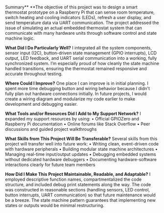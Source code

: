 Summary**
**The objective of this project was to design a smart thermostat prototype on a Raspberry Pi that can sense room temperature, switch heating and cooling indicators (LEDs), refresh a user display, and send temperature data via UART communication. The project addressed the issue of simulating an actual embedded thermostat system that can communicate with many hardware units through software control and state machine logic.

**What Did I Do Particularly Well?**
I integrated all the system components, sensor input (I2C), button-driven state management (GPIO interrupts), LCD output, LED feedback, and UART serial communication into a working, fully synchronized system. I’m especially proud of how cleanly the state machine handled transitions, ensuring the thermostat remained responsive and accurate throughout testing.

**Where Could I Improve?**
One place I can improve is in initial planning. I spent more time debugging button and wiring behavior because I didn't fully plan out hardware connections initially. In future projects, I would create a wiring diagram and modularize my code earlier to make development and debugging easier.

**What Tools and/or Resources Did I Add to My Support Network?**
  I expanded my support resources by using:
    •	Official GPIOZero and Raspberry Pi documentation
    •	Online forums like Stack Overflow
    •	Peer discussions and guided project walkthroughs

**What Skills from This Project Will Be Transferable?**
  Several skills from this project will transfer well into future work:
    •	Writing clean, event-driven code with hardware peripherals
    •	Building modular state machine architectures
    •	Managing real-time input/output updates
    •	Debugging embedded systems without dedicated hardware debuggers
    •	Documenting hardware-software interactions clearly for future team members

**How Did I Make This Project Maintainable, Readable, and Adaptable?**
  I employed descriptive function names, compartmentalized the code structure, and included debug print statements along the way. The code was constructed in reasonable sections (handling sensors, LED control, button interrupts, UART communication) so that future maintenance would be a breeze. The state machine pattern guarantees that implementing new states or outputs would be minimal restructuring.
